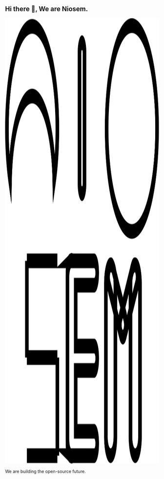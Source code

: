 ## Hi there 👋, We are Niosem.

<p align="center">
  <img src="org-logoNiosem.png" alt="Niosem logo" width="2048" height="1453"/>
</p>

We are building the open-source future.
